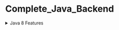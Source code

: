 # Complete_Java_Backend




<details>
<Summary>Java 8 Features</Summary>
<h2>Lambda Expressions && Functional Interfaces</h2>
  
```
function test() {
  console.log("notice the blank line before this function?");
}
```

<h2>Predefined Functional Interfaces</h2>


</details>



